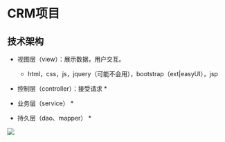 # CRM项目

## 技术架构

* 视图层（view）：展示数据，用户交互。
  * html，css，js，jquery（可能不会用），bootstrap（ext|easyUI），jsp

* 控制层（controller）：接受请求
  * 

* 业务层（service）
  * 

* 持久层（dao、mapper）
  * 

![](https://pic1.imgdb.cn/item/6347bb8216f2c2beb167b38f.jpg)